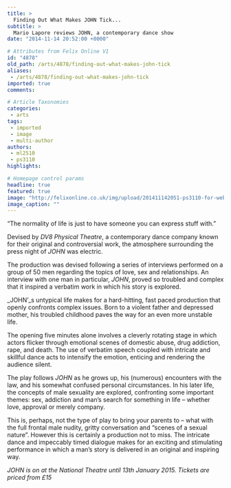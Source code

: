 ```yaml
---
title: >
  Finding Out What Makes JOHN Tick...
subtitle: >
  Mario Lapore reviews JOHN, a contemporary dance show
date: "2014-11-14 20:52:00 +0000"

# Attributes from Felix Online V1
id: "4878"
old_path: /arts/4878/finding-out-what-makes-john-tick
aliases:
 - /arts/4878/finding-out-what-makes-john-tick
imported: true
comments:

# Article Taxonomies
categories:
 - arts
tags:
 - imported
 - image
 - multi-author
authors:
 - ml2510
 - ps3110
highlights:

# Homepage control params
headline: true
featured: true
image: "http://felixonline.co.uk/img/upload/201411142051-ps3110-for-website.jpg"
image_caption: ""
---
```


“The normality of life is just to have someone you can express stuff with.”

Devised by _DV8 Physical Theatre_, a contemporary dance company known for their original and controversial work, the atmosphere surrounding the press night of _JOHN_ was electric.

The production was devised following a series of interviews performed on a group of 50 men regarding the topics of love, sex and relationships. An interview with one man in particular, _JOHN_, proved so troubled and complex that it inspired a verbatim work in which his story is explored.

_JOHN’_s untypical life makes for a hard-hitting, fast paced production that openly confronts complex issues. Born to a violent father and depressed mother, his troubled childhood paves the way for an even more unstable life.

The opening five minutes alone involves a cleverly rotating stage in which actors flicker through emotional scenes of domestic abuse, drug addiction, rape, and death. The use of verbatim speech coupled with intricate and skillful dance acts to intensify the emotion, enticing and rendering the audience silent.

The play follows _JOHN_ as he grows up, his (numerous) encounters with the law, and his somewhat confused personal circumstances. In his later life, the concepts of male sexuality are explored, confronting some important themes: sex, addiction and man’s search for something in life – whether love, approval or merely company.

This is, perhaps, not the type of play to bring your parents to – what with the full frontal male nudity, gritty conversation and “scenes of a sexual nature”. However this is certainly a production not to miss. The intricate dance and impeccably timed dialogue makes for an exciting and stimulating performance in which a man’s story is delivered in an original and inspiring way.

_JOHN is on at the National Theatre until 13th January 2015. Tickets are priced from £15_

